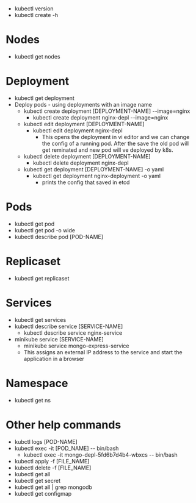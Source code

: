 #

- kubectl version
- kubectl create -h

# Nodes

- kubectl get nodes

# Deployment

- kubectl get deployment
- Deploy pods - using deployments with an image name
  - kubectl create deployment [DEPLOYMENT-NAME] --image=nginx
    - kubectl create deployment nginx-depl --image=nginx
  - kubectl edit deployment [DEPLOYMENT-NAME]
    - kubectl edit deployment nginx-depl
      - This opens the deployment in vi editor and we can change the config of a running pod. After the save the old pod will get reminated and new pod will ve deployed by k8s.
  - kubectl delete deployment [DEPLOYMENT-NAME]
    - kubectl delete deployment nginx-depl
  - kubectl get deployment [DEPLOYMENT-NAME] -o yaml
    - kubectl get deployment nginx-deployment -o yaml
      - prints the config that saved in etcd

# Pods

- kubectl get pod
- kubectl get pod -o wide
- kubectl describe pod [POD-NAME]

# Replicaset

- kubectl get replicaset

# Services

- kubectl get services
- kubectl describe service [SERVICE-NAME]
  - kubectl describe service nginx-service
- minikube service [SERVICE-NAME]
  - minikube service mongo-express-service
  - This assigns an external IP address to the service and start the application in a browser

# Namespace

- kubectl get ns

# Other help commands 

- kubctl logs [POD-NAME]
- kubectl exec -it [POD_NAME] -- bin/bash
  - kubectl exec -it mongo-depl-5fd6b7d4b4-wbxcs -- bin/bash
- kubectl apply -f [FILE_NAME]
- kubectl delete -f [FILE_NAME]
- kubectl get all
- kubectl get secret
- kubectl get all | grep mongodb
- kubectl get configmap
